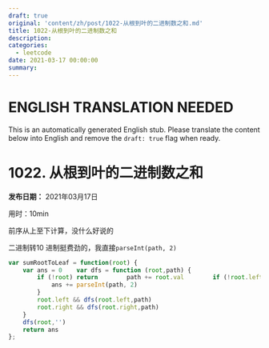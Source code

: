 ```yaml
---
draft: true
original: 'content/zh/post/1022-从根到叶的二进制数之和.md'
title: 1022-从根到叶的二进制数之和
description: 
categories:
  - leetcode
date: 2021-03-17 00:00:00
summary: 
---
```


# ENGLISH TRANSLATION NEEDED

This is an automatically generated English stub. Please translate the content below into English and remove the `draft: true` flag when ready.

<!-- ORIGINAL CHINESE CONTENT STARTS -->
# 1022. 从根到叶的二进制数之和

**发布日期：** 2021年03月17日

用时：10min

前序从上至下计算，没什么好说的

二进制转10 进制挺费劲的，我直接`parseInt(path, 2)`

```javascript
var sumRootToLeaf = function(root) {
    var ans = 0    var dfs = function (root,path) {
        if (!root) return        path += root.val        if (!root.left && !root.right) {
            ans += parseInt(path, 2)
        }
        root.left && dfs(root.left,path)
        root.right && dfs(root.right,path)
    }
    dfs(root,'')
    return ans
};
```
<!-- ORIGINAL CHINESE CONTENT ENDS -->
